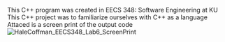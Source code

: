 This C++ program was created in EECS 348: Software Engineering at KU
This C++ project was to familiarize ourselves with C++ as a language
Attaced is a screen print of the output code
![HaleCoffman_EECS348_Lab6_ScreenPrint](https://github.com/coffman686/EECS_348_Lab6/assets/143843695/024fadec-4b94-4132-b92b-8206067cce33)
